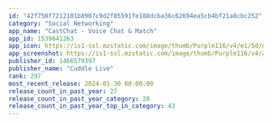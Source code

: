 ```yaml
---
id: "42f750f7212101b8907c9d2f85591fe188dcba36c62694ea5cb4bf21a8cbc252"
category: "Social Networking"
app_name: "CastChat - Voice Chat & Match"
app_id: 1539641263
app_icon: https://is1-ssl.mzstatic.com/image/thumb/Purple116/v4/e1/5d/d2/e15dd207-1e47-f43e-2391-75d449a8f7c6/AppIcon-1x_U007emarketing-0-10-0-85-220-0.png/1024x1024bb.png
app_screenshot: https://is1-ssl.mzstatic.com/image/thumb/Purple116/v4/a1/16/5a/a1165a4e-fe30-f6ba-77f8-992456b2f8b9/cf3f51e4-890e-4b78-8213-068518ea9f5d_iphone11_01.png/1242x2688bb.png
publisher_id: 1466579397
publisher_name: "Cuddle Live"
rank: 297
most_recent_release: 2024-01-30 00:00:00
release_count_in_past_year: 27
release_count_in_past_year_category: 20
release_count_in_past_year_top_in_category: 43
---
```

